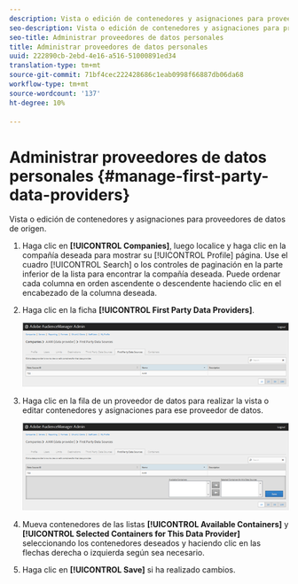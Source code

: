 ```yaml
---
description: Vista o edición de contenedores y asignaciones para proveedores de datos de origen.
seo-description: Vista o edición de contenedores y asignaciones para proveedores de datos de origen.
seo-title: Administrar proveedores de datos personales
title: Administrar proveedores de datos personales
uuid: 222890cb-2ebd-4e16-a516-51000891ed34
translation-type: tm+mt
source-git-commit: 71bf4cec222428686c1eab0998f66887db06da68
workflow-type: tm+mt
source-wordcount: '137'
ht-degree: 10%

---
```



# Administrar proveedores de datos personales {#manage-first-party-data-providers}

Vista o edición de contenedores y asignaciones para proveedores de datos de origen.

<!-- t_first_party_providers.xml -->

1. Haga clic en **[!UICONTROL Companies]**, luego localice y haga clic en la compañía deseada para mostrar su [!UICONTROL Profile] página. Use el cuadro [!UICONTROL Search] o los controles de paginación en la parte inferior de la lista para encontrar la compañía deseada. Puede ordenar cada columna en orden ascendente o descendente haciendo clic en el encabezado de la columna deseada.

1. Haga clic en la ficha **[!UICONTROL First Party Data Providers]**.

   ![](assets/first_party_providers.png)

1. Haga clic en la fila de un proveedor de datos para realizar la vista o editar contenedores y asignaciones para ese proveedor de datos.

   ![Resultado del paso](assets/first_party_providers_edit.png)

1. Mueva contenedores de las listas **[!UICONTROL Available Containers]** y **[!UICONTROL Selected Containers for This Data Provider]** seleccionando los contenedores deseados y haciendo clic en las flechas derecha o izquierda según sea necesario.
1. Haga clic en **[!UICONTROL Save]** si ha realizado cambios.